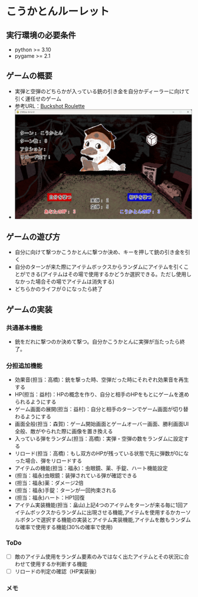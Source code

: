 # こうかとんルーレット

## 実行環境の必要条件
* python >= 3.10
* pygame >= 2.1

## ゲームの概要
* 実弾と空弾のどちらかが入っている銃の引き金を自分かディーラーに向けて引く運任せのゲーム
* 参考URL：[Buckshot Roulette](https://store.steampowered.com/app/2835570/Buckshot_Roulette/?l=japanese)
* ![title](fig/スクリーンショット.png)

## ゲームの遊び方
* 自分に向けて撃つかこうかとんに撃つか決め、キーを押して銃の引き金を引く
* 自分のターンが来た際にアイテムボックスからランダムにアイテムを引くことができる(アイテムはその場で使用するかどうか選択できる。ただし使用しなかった場合その場でアイテムは消失する)
* どちらかのライフが０になったら終了

## ゲームの実装
### 共通基本機能
* 銃をだれに撃つのか決めて撃つ。自分かこうかとんに実弾が当たったら終了。

### 分担追加機能
* 効果音(担当：高橋)：銃を撃った時、空弾だった時にそれぞれ効果音を再生する
* HP(担当：益村)：HPの概念を作り、自分と相手のHPをもとにゲームを進められるようにする
* ゲーム画面の展開(担当：益村)：自分と相手のターンでゲーム画面が切り替わるようにする
* 画面全般(担当：森賀)：ゲーム開始画面とゲームオーバー画面、勝利画面UI全般、敵がやられた際に画像を置き換える
* 入っている弾をランダム(担当：高橋)：実弾・空弾の数をランダムに設定する
* リロード(担当：高橋)：もし双方のHPが残っている状態で先に弾数が0になった場合、弾をリロードする
* アイテムの機能(担当：福永)：虫眼鏡、薬、手錠、ハート機能設定
* (担当：福永)虫眼鏡：装弾されている弾が確認できる
* (担当：福永)薬：ダメージ2倍
* (担当：福永)手錠：ターンが一回拘束される
* (担当：福永)ハート：HP1回復
* アイテム実装機能(担当：畠山)上記4つのアイテムをターンが来る毎に1回アイテムボックスからランダムに出現させる機能,アイテムを使用するかカーソルボタンで選択する機能の実装とアイテム実装機能,アイテムを敵もランダムな確率で使用する機能(30%の確率で使用)

### ToDo
- [ ] 敵のアイテム使用をランダム要素のみではなく出たアイテムとその状況に合わせて使用するか判断する機能
- [ ] リロードの判定の確認（HP実装後）

### メモ

